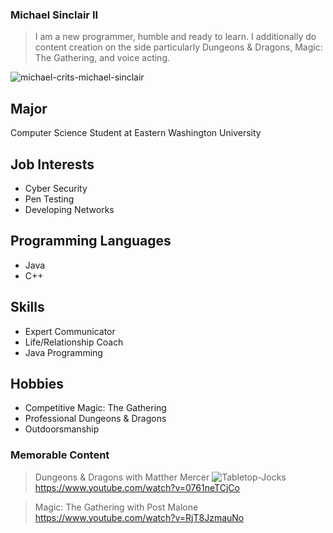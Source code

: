 ### Michael Sinclair II

> I am a new programmer, humble and ready to learn. I additionally do content creation on the side particularly Dungeons & Dragons, Magic: The Gathering, and voice acting.

![michael-crits-michael-sinclair](https://github.com/LichDaddy/LichDaddy/assets/140662300/3c9520cc-f01b-4c39-8dab-51702eb1e4c9)

## Major
Computer Science Student at Eastern Washington University

## Job Interests 
* Cyber Security
* Pen Testing
* Developing Networks 

## Programming Languages
* Java
* C++

## Skills
* Expert Communicator
* Life/Relationship Coach
* Java Programming

## Hobbies
* Competitive Magic: The Gathering
* Professional Dungeons & Dragons
* Outdoorsmanship 

### Memorable Content
> Dungeons & Dragons with Matther Mercer
![Tabletop-Jocks](https://www.google.com/imgres?imgurl=https%3A%2F%2Fi.ytimg.com%2Fvi%2F0761neTCjCo%2Fmaxresdefault.jpg&tbnid=OWo8awYebrhspM&vet=12ahUKEwici6--39CBAxXAHjQIHYR8BBcQMygAegQIARBI..i&imgrefurl=https%3A%2F%2Fwww.youtube.com%2Fwatch%3Fv%3D0761neTCjCo&docid=hArx2GczHiINwM&w=1280&h=720&q=tabletop%20jocks%20matthew%20mercer&ved=2ahUKEwici6--39CBAxXAHjQIHYR8BBcQMygAegQIARBI)
https://www.youtube.com/watch?v=0761neTCjCo

> Magic: The Gathering with Post Malone
https://www.youtube.com/watch?v=RjT8JzmauNo




<!--
**LichDaddy/LichDaddy** is a ✨ _special_ ✨ repository because its `README.md` (this file) appears on your GitHub profile.





Here are some ideas to get you started:

- 🔭 I’m currently working on ...
- 🌱 I’m currently learning ...
- 👯 I’m looking to collaborate on ...
- 🤔 I’m looking for help with ...
- 💬 Ask me about ...
- 📫 How to reach me: ...
- 😄 Pronouns: ...
- ⚡ Fun fact: ...
-->
